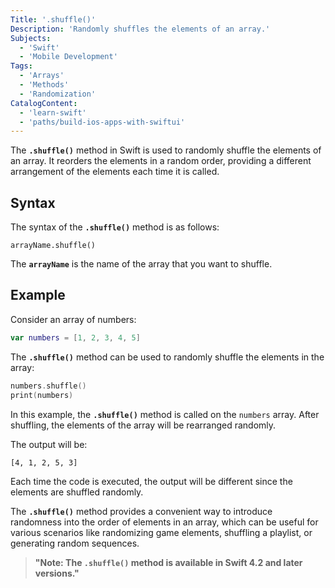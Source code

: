 ```yaml
---
Title: '.shuffle()'
Description: 'Randomly shuffles the elements of an array.'
Subjects:
  - 'Swift'
  - 'Mobile Development'
Tags:
  - 'Arrays'
  - 'Methods'
  - 'Randomization'
CatalogContent:
  - 'learn-swift'
  - 'paths/build-ios-apps-with-swiftui'
---
```


The **`.shuffle()`** method in Swift is used to randomly shuffle the elements of an array. It reorders the elements in a random order, providing a different arrangement of the elements each time it is called.

## Syntax

The syntax of the **`.shuffle()`** method is as follows:

```pseudo
arrayName.shuffle()
```

The **`arrayName`** is the name of the array that you want to shuffle.

## Example

Consider an array of numbers:

```swift
var numbers = [1, 2, 3, 4, 5]

```

The **`.shuffle()`** method can be used to randomly shuffle the elements in the array:

```swift
numbers.shuffle()
print(numbers)

```

In this example, the **`.shuffle()`** method is called on the `numbers` array. After shuffling, the elements of the array will be rearranged randomly.

The output will be:

```shell
[4, 1, 2, 5, 3]
```

Each time the code is executed, the output will be different since the elements are shuffled randomly.

The **`.shuffle()`** method provides a convenient way to introduce randomness into the order of elements in an array, which can be useful for various scenarios like randomizing game elements, shuffling a playlist, or generating random sequences.

> **"Note: The `.shuffle()` method is available in Swift 4.2 and later versions."**
